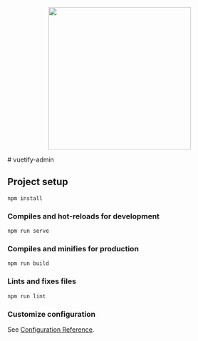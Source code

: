<p align="center">
  <img width="320" src="https://cdn.vuetifyjs.com/images/logos/vuetify-logo-dark.png">
</p>
# vuetify-admin

## Project setup
```
npm install
```

### Compiles and hot-reloads for development
```
npm run serve
```

### Compiles and minifies for production
```
npm run build
```

### Lints and fixes files
```
npm run lint
```

### Customize configuration
See [Configuration Reference](https://cli.vuejs.org/config/).
